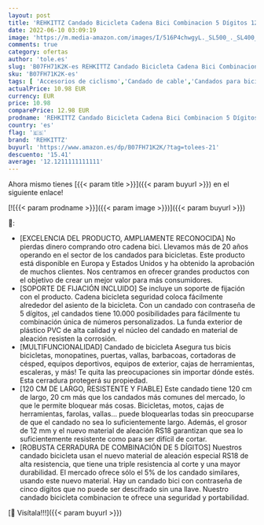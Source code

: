 ```yaml
---
layout: post
title: 'REHKITTZ Candado Bicicleta Cadena Bici Combinacion 5 Dígitos 120cm/12mm Largo Candados Antirrobo Bicicletas Seguridad para MTB Patinete Eléctrico Bicis Carretilla Puertas Accesorios'
date: 2022-06-10 03:09:19
image: 'https://m.media-amazon.com/images/I/516P4chwgyL._SL500_._SL400_.jpg'
comments: true
category: ofertas
author: 'tole.es'
slug: 'B07FH71K2K-es REHKITTZ Candado Bicicleta Cadena Bici Combinacion 5...'
sku: 'B07FH71K2K-es'
tags: [ 'Accesorios de ciclismo','Candado de cable','Candados para bicicletas','Ciclismo','Deportes y aire libre','Ropa y equipo para deportes','bicicleta','rehkittz','🇪🇸', ]
actualPrice: 10.98 EUR
currency: EUR
price: 10.98
comparePrice: 12.98 EUR
prodname: 'REHKITTZ Candado Bicicleta Cadena Bici Combinacion 5 Dígitos 120cm/12mm Largo Candados Antirrobo Bicicletas Seguridad para MTB Patinete Eléctrico Bicis Carretilla Puertas Accesorios'
country: 'es'
flag: '🇪🇸'
brand: 'REHKITTZ'
buyurl: 'https://www.amazon.es/dp/B07FH71K2K/?tag=tolees-21'
descuento: '15.41'
average: '12.1211111111111'
---
```


Ahora mismo tienes [{{< param title >}}]({{< param buyurl >}}) en el siguiente enlace!

[![{{< param prodname >}}]({{< param image >}})]({{< param buyurl >}})

🔎:

- [EXCELENCIA DEL PRODUCTO, AMPLIAMENTE RECONOCIDA] No pierdas dinero comprando otro cadena bici. Llevamos más de 20 años operando en el sector de los candados para bicicletas. Este producto está disponible en Europa y Estados Unidos y ha obtenido la aprobación de muchos clientes. Nos centramos en ofrecer grandes productos con el objetivo de crear un mejor valor para más consumidores.
- [SOPORTE DE FIJACIÓN INCLUIDO] Se incluye un soporte de fijación con el producto. Cadena bicicleta seguridad coloca fácilmente alrededor del asiento de la bicicleta. Con un candado con contraseña de 5 dígitos, ¡el candados tiene 10.000 posibilidades para fácilmente tu combinación única de números personalizados. La funda exterior de plástico PVC de alta calidad y el núcleo del candado en material de aleación resisten la corrosión.
- [MULTIFUNCIONALIDAD] Candado de bicicleta Asegura tus bicis bicicletas, monopatines, puertas, vallas, barbacoas, cortadoras de césped, equipos deportivos, equipos de exterior, cajas de herramientas, escaleras, y más! Te quita las preocupaciones sin importar dónde estés. Esta cerradura protegerá su propiedad.
- [120 CM DE LARGO, RESISTENTE Y FIABLE] Este candado tiene 120 cm de largo, 20 cm más que los candados más comunes del mercado, lo que le permite bloquear más cosas. Bicicletas, motos, cajas de herramientas, farolas, vallas... puede bloquearlas todas sin preocuparse de que el candado no sea lo suficientemente largo. Además, el grosor de 12 mm y el nuevo material de aleación RS18 garantizan que sea lo suficientemente resistente como para ser difícil de cortar.
- [ROBUSTA CERRADURA DE COMBINACIÓN DE 5 DÍGITOS] Nuestros candado bicicleta usan el nuevo material de aleación especial RS18 de alta resistencia, que tiene una triple resistencia al corte y una mayor durabilidad. El mercado ofrece sólo el 5% de los candado similares, usando este nuevo material. Hay un candado bici con contraseña de cinco dígitos que no puede ser descifrado sin una llave. Nuestro candado bicicleta combinacion te ofrece una seguridad y portabilidad.

[🛒 Visítala!!!]({{< param buyurl >}})
